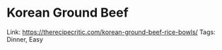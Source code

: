 # Korean Ground Beef

Link: https://therecipecritic.com/korean-ground-beef-rice-bowls/
Tags: Dinner, Easy